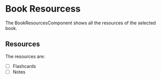 # Book Resourcess

The BookResourcesComponent shows all the resources of the selected book.

## Resources

The resources are:

- [ ] Flashcards
- [ ] Notes
